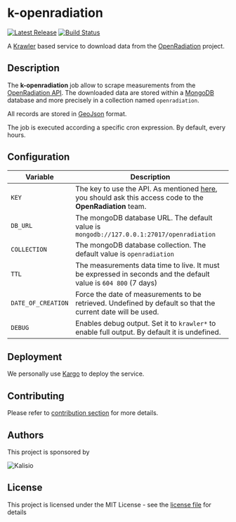 # k-openradiation

[![Latest Release](https://img.shields.io/github/v/tag/kalisio/k-openradiation?sort=semver&label=latest)](https://github.com/kalisio/k-openradiation/releases)
[![Build Status](https://app.travis-ci.com/kalisio/k-openradiation.svg?branch=master)](https://app.travis-ci.com/kalisio/k-openradiation)

A [Krawler](https://kalisio.github.io/krawler/) based service to download data from the [OpenRadiation](https://www.openradiation.org/) project.

## Description

The **k-openradiation** job allow to scrape measurements from the [OpenRadiation API](https://github.com/openradiation/openradiation-api). The downloaded data are stored within a [MongoDB](https://www.mongodb.com/) database and more precisely in a collection named `openradiation`. 

All records are stored in [GeoJson](https://fr.wikipedia.org/wiki/GeoJSON) format.

The job is executed according a specific cron expression. By default, every hours.

## Configuration

| Variable | Description |
|--- | --- |
| `KEY` | The key to use the API. As mentioned [here](https://www.openradiation.org/en/developers), you should ask this access code to the **OpenRadiation** team. | - |
| `DB_URL` | The mongoDB database URL. The default value is `mongodb://127.0.0.1:27017/openradiation` |
| `COLLECTION` | The mongoDB database collection. The default value is `openradiation` |
| `TTL` | The measurements data time to live. It must be expressed in seconds and the default value is `604 800` (7 days) |
| `DATE_OF_CREATION` | Force the date of measurements to be retrieved. Undefined by default so that the current date will be used. |
| `DEBUG` | Enables debug output. Set it to `krawler*` to enable full output. By default it is undefined. |

## Deployment

We personally use [Kargo](https://kalisio.github.io/kargo/) to deploy the service.

## Contributing

Please refer to [contribution section](./CONTRIBUTING.md) for more details.

## Authors

This project is sponsored by 

![Kalisio](https://s3.eu-central-1.amazonaws.com/kalisioscope/kalisio/kalisio-logo-black-256x84.png)

## License

This project is licensed under the MIT License - see the [license file](./LICENSE) for details